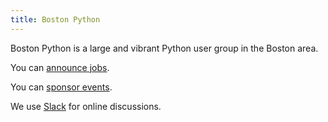 ```yaml
---
title: Boston Python
---
```


Boston Python is a large and vibrant Python user group in the Boston area.

You can [announce jobs](jobs.md).

You can [sponsor events](sponsorship.md).

We use [Slack](slack.md) for online discussions.

